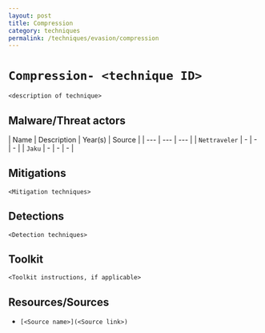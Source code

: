 ```yaml
---
layout: post
title: Compression
category: techniques
permalink: /techniques/evasion/compression
---
```

# `Compression- <technique ID>`

`<description of technique>`

## Malware/Threat actors

| Name | Description | Year(s) | Source |
| --- | --- | --- |
| `Nettraveler` | - | - | - |
| `Jaku` | - | - | - |

## Mitigations

`<Mitigation techniques>`

## Detections

`<Detection techniques>`

## Toolkit

`<Toolkit instructions, if applicable>`

## Resources/Sources

* `[<Source name>](<Source link>)`